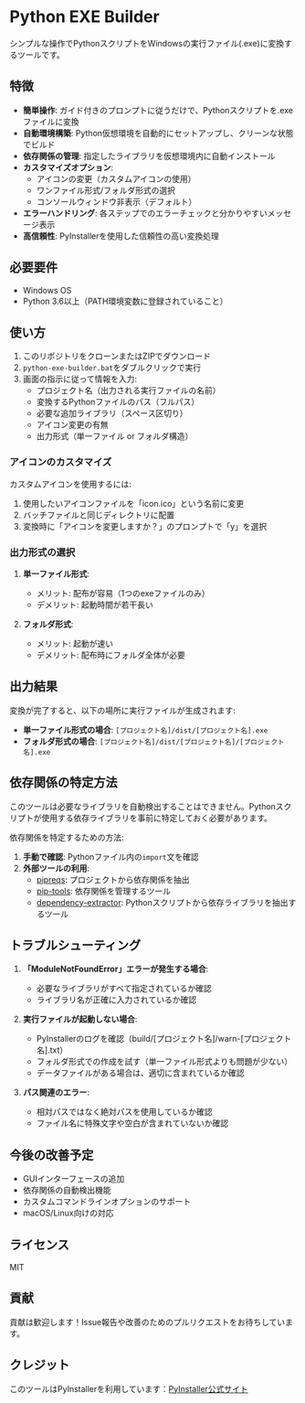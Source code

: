 # Python EXE Builder

シンプルな操作でPythonスクリプトをWindowsの実行ファイル(.exe)に変換するツールです。

## 特徴

- **簡単操作**: ガイド付きのプロンプトに従うだけで、Pythonスクリプトを.exeファイルに変換
- **自動環境構築**: Python仮想環境を自動的にセットアップし、クリーンな状態でビルド
- **依存関係の管理**: 指定したライブラリを仮想環境内に自動インストール
- **カスタマイズオプション**:
  - アイコンの変更（カスタムアイコンの使用）
  - ワンファイル形式/フォルダ形式の選択
  - コンソールウィンドウ非表示（デフォルト）
- **エラーハンドリング**: 各ステップでのエラーチェックと分かりやすいメッセージ表示
- **高信頼性**: PyInstallerを使用した信頼性の高い変換処理

## 必要要件

- Windows OS
- Python 3.6以上（PATH環境変数に登録されていること）

## 使い方

1. このリポジトリをクローンまたはZIPでダウンロード
2. `python-exe-builder.bat`をダブルクリックで実行
3. 画面の指示に従って情報を入力:
   - プロジェクト名（出力される実行ファイルの名前）
   - 変換するPythonファイルのパス（フルパス）
   - 必要な追加ライブラリ（スペース区切り）
   - アイコン変更の有無
   - 出力形式（単一ファイル or フォルダ構造）

### アイコンのカスタマイズ

カスタムアイコンを使用するには:
1. 使用したいアイコンファイルを「icon.ico」という名前に変更
2. バッチファイルと同じディレクトリに配置
3. 変換時に「アイコンを変更しますか？」のプロンプトで「y」を選択

### 出力形式の選択

1. **単一ファイル形式**:
   - メリット: 配布が容易（1つのexeファイルのみ）
   - デメリット: 起動時間が若干長い

2. **フォルダ形式**:
   - メリット: 起動が速い
   - デメリット: 配布時にフォルダ全体が必要

## 出力結果

変換が完了すると、以下の場所に実行ファイルが生成されます:

- **単一ファイル形式の場合**: `[プロジェクト名]/dist/[プロジェクト名].exe`
- **フォルダ形式の場合**: `[プロジェクト名]/dist/[プロジェクト名]/[プロジェクト名].exe`

## 依存関係の特定方法

このツールは必要なライブラリを自動検出することはできません。Pythonスクリプトが使用する依存ライブラリを事前に特定しておく必要があります。

依存関係を特定するための方法:

1. **手動で確認**: Pythonファイル内の`import`文を確認
2. **外部ツールの利用**:
   - [pipreqs](https://github.com/bndr/pipreqs): プロジェクトから依存関係を抽出
   - [pip-tools](https://github.com/jazzband/pip-tools): 依存関係を管理するツール
   - [dependency-extractor](https://github.com/calico-blanket/dependency-extractor): Pythonスクリプトから依存ライブラリを抽出するツール

## トラブルシューティング

1. **「ModuleNotFoundError」エラーが発生する場合**:
   - 必要なライブラリがすべて指定されているか確認
   - ライブラリ名が正確に入力されているか確認

2. **実行ファイルが起動しない場合**:
   - PyInstallerのログを確認（build/[プロジェクト名]/warn-[プロジェクト名].txt）
   - フォルダ形式での作成を試す（単一ファイル形式よりも問題が少ない）
   - データファイルがある場合は、適切に含まれているか確認

3. **パス関連のエラー**:
   - 相対パスではなく絶対パスを使用しているか確認
   - ファイル名に特殊文字や空白が含まれていないか確認

## 今後の改善予定

- GUIインターフェースの追加
- 依存関係の自動検出機能
- カスタムコマンドラインオプションのサポート
- macOS/Linux向けの対応

## ライセンス

MIT

## 貢献

貢献は歓迎します！Issue報告や改善のためのプルリクエストをお待ちしています。

## クレジット

このツールはPyInstallerを利用しています：[PyInstaller公式サイト](https://www.pyinstaller.org/)